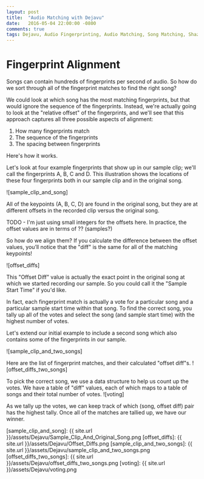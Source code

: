 ```yaml
---
layout: post
title:  "Audio Matching with Dejavu"
date:   2016-05-04 22:00:00 -0800
comments: true
tags: Dejavu, Audio Fingerprinting, Audio Matching, Song Matching, Shazam, SoundHound
---
```


Fingerprint Alignment
=====================
Songs can contain hundreds of fingerprints per second of audio. So how do we sort through all of the fingerprint matches to find the right song?

We could look at which song has the most matching fingerprints, but that would ignore the sequence of the fingerprints. Instead, we're actually going to look at the "relative offset" of the fingerprints, and we'll see that this approach captures all three possible aspects of alignment:

  1. How many fingerprints match
  2. The sequence of the fingerprints
  3. The spacing between fingerprints  

Here's how it works.

Let's look at four example fingerprints that show up in our sample clip; we'll call the fingerprints A, B, C and D. This illustration shows the locations of these four fingerprints both in our sample clip and in the original song.

![sample_clip_and_song]

All of the keypoints (A, B, C, D) are found in the original song, but they are at different offsets in the recorded clip versus the original song. 

<div class="message">
TODO - I'm just using small integers for the offsets here. In practice, the offset values are in terms of ?? (samples?)
</div>

So how do we align them? If you calculate the difference between the offset values, you’ll notice that the "diff" is the same for all of the matching keypoints!

![offset_diffs]

This "Offset Diff" value is actually the exact point in the original song at which we started recording our sample. So you could call it the "Sample Start Time" if you'd like.

In fact, each fingerprint match is actually a vote for a particular song and a particular sample start time within that song. To find the correct song, you tally up all of the votes and select the song (and sample start time) with the highest number of votes.

Let's extend our initial example to include a second song which also contains some of the fingerprints in our sample.

![sample_clip_and_two_songs]

Here are the list of fingerprint matches, and their calculated "offset diff"s.
![offset_diffs_two_songs]

To pick the correct song, we use a data structure to help us count up the votes. We have a table of "diff" values, each of which maps to a table of songs and their total number of votes.
![voting]

As we tally up the votes, we can keep track of which (song, offset diff) pair has the highest tally. Once all of the matches are tallied up, we have our winner.


[sample_clip_and_song]: {{ site.url }}/assets/Dejavu/Sample_Clip_And_Original_Song.png
[offset_diffs]: {{ site.url }}/assets/Dejavu/Offset_Diffs.png
[sample_clip_and_two_songs]: {{ site.url }}/assets/Dejavu/sample_clip_and_two_songs.png
[offset_diffs_two_songs]: {{ site.url }}/assets/Dejavu/offset_diffs_two_songs.png
[voting]: {{ site.url }}/assets/Dejavu/voting.png